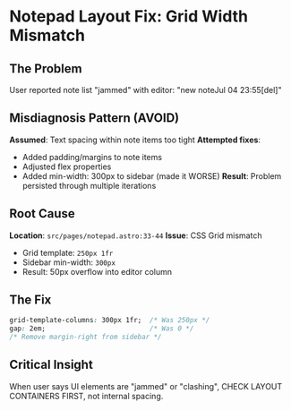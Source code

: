 # Notepad Layout Fix: Grid Width Mismatch

## The Problem
User reported note list "jammed" with editor: "new noteJul 04 23:55[del]"

## Misdiagnosis Pattern (AVOID)
**Assumed**: Text spacing within note items too tight
**Attempted fixes**:
- Added padding/margins to note items
- Adjusted flex properties 
- Added min-width: 300px to sidebar (made it WORSE)
**Result**: Problem persisted through multiple iterations

## Root Cause
**Location**: `src/pages/notepad.astro:33-44`
**Issue**: CSS Grid mismatch
- Grid template: `250px 1fr` 
- Sidebar min-width: `300px`
- Result: 50px overflow into editor column

## The Fix
```css
grid-template-columns: 300px 1fr;  /* Was 250px */
gap: 2em;                          /* Was 0 */
/* Remove margin-right from sidebar */
```

## Critical Insight
When user says UI elements are "jammed" or "clashing", CHECK LAYOUT CONTAINERS FIRST, not internal spacing.
